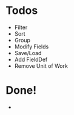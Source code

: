 # Todos

- Filter
- Sort
- Group
- Modify Fields
- Save/Load
- Add FieldDef
- Remove Unit of Work


# Done!

- 